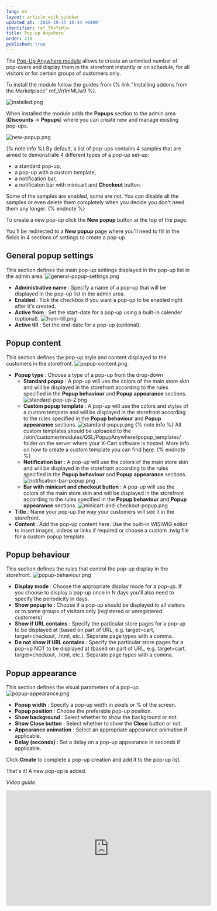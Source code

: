```yaml
---
lang: en
layout: article_with_sidebar
updated_at: '2018-10-15 10:44 +0400'
identifier: ref_5KvYsWjw
title: Pop-up Anywhere
order: 210
published: true
---
```

The [Pop-Up Anywhere module](https://market.x-cart.com/addons/popup-anywhere.html "Pop-up Anywhere") allows to create an unlimited number of pop-overs and display them in the storefront instantly or on schedule, for all visitors or for certain groups of customers only. 

To install the module follow the guides from {% link "Installing addons from the Marketplace" ref_Vn1mMUw9 %}.

![installed.png]({{site.baseurl}}/attachments/ref_5KvYsWjw/installed.png)

When installed the module adds the **Popups** section to the admin area (**Discounts** -> **Popups**) where you can create new and manage existing pop-ups.

![new-popup.png]({{site.baseurl}}/attachments/ref_5KvYsWjw/new-popup.png)

{% note info %}
By default, a list of pop-ups contains 4 samples that are aimed to demonstrate 4 different types of a pop-up set-up: 
- a standard pop-up, 
- a pop-up with a custom template, 
- a notification bar,
- a notificaton bar with minicart and **Checkout** button. 

Some of the samples are enabled, some are not. You can disable all the samples or even delete them completely when you decide you don't need them any longer.
{% endnote %}

To create a new pop-up click the **New popup** button at the top of the page. 

You'll be redirected to a **New popup** page where you'll need to fill in the fields in 4 sections of settings to create a pop-up.

## General popup settings
   
   This section defines the main pop-up settings displayed in the pop-up list in the admin area.
   ![general-popup-settings.png]({{site.baseurl}}/attachments/ref_5KvYsWjw/general-popup-settings.png)
   * **Administrative name** : Specify a name of a pop-up that will be displayed in the pop-up list in the admin area.
   * **Enabled** : Tick the checkbox if you want a pop-up to be enabled right after it's created.
   * **Active from** : Set the start-date for a pop-up using a built-in calender (optional).
     ![from-till.png]({{site.baseurl}}/attachments/ref_5KvYsWjw/from-till.png)
   * **Active till** : Set the end-date for a pop-up (optional).

## Popup content
   
   This section defines the pop-up style and content displayed to the customers in the storefront.
   ![popup-content.png]({{site.baseurl}}/attachments/ref_5KvYsWjw/popup-content.png)
   * **Popup type** : Choose a type of a pop-up from the drop-down
     * **Standard popup** : A pop-up will use the colors of the main store skin and will be displayed in the storefront according to the rules specified in the **Popup behaviour** and **Popup appearance** sections.
       ![standard-pop-up-2.png]({{site.baseurl}}/attachments/ref_5KvYsWjw/standard-pop-up-2.png)
     * **Custom popup template** : A pop-up will use the colors and styles of a custom template and will be displayed in the storefront according to the rules specified in the **Popup behaviour** and **Popup appearance** sections.
       ![standard-popup.png]({{site.baseurl}}/attachments/ref_5KvYsWjw/standard-popup.png)
       {% note info %}
       All custom templates should be uploaded to the /skin/customer/modules/QSL/PopupAnywhere/popup_templates/ folder on the server where your X-Cart software is hosted. More info on how to create a custom template you can find [here](https://devs.x-cart.com/basics/templates_and_interfaces.html "Pop-up Anywhere"). 
       {% endnote %}
     * **Notification bar** : A pop-up will use the colors of the main store skin and will be displayed in the storefront according to the rules specified in the **Popup behaviour** and **Popup appearance** sections.
       ![notification-bar-popup.png]({{site.baseurl}}/attachments/ref_5KvYsWjw/notification-bar-popup.png)
     * **Bar with minicart and checkout button** : A pop-up will use the colors of the main store skin and will be displayed in the storefront according to the rules specified in the **Popup behaviour** and **Popup appearance** sections.
       ![minicart-and-checkout-popup.png]({{site.baseurl}}/attachments/ref_5KvYsWjw/minicart-and-checkout-popup.png)
   * **Title** : Name your pop-up the way your customers will see it in the storefront.
   * **Content** : Add the pop-up content here. Use the built-in WISIWIG editor to insert images, videos or links if required or choose a custom .twig file for a custom popup template. 

## Popup behaviour

   This section defines the rules that control the pop-up display in the storefront.
   ![popup-behaviour.png]({{site.baseurl}}/attachments/ref_5KvYsWjw/popup-behaviour.png)
   * **Display mode** : Choose the appropriate display mode for a pop-up. If you choose to display a pop-up once in N days you'll also need to specify the periodicity in days.
   * **Show popup to** : Choose if a pop-up should be displayed to all visitors or to some groups of visitors only (registered or unregistered customers)
   * **Show if URL contains** : Specify the particular store pages for a pop-up to be displayed at (based on part of URL, e.g. target=cart, target=checkout, .html, etc.). Separate page types with a comma.
   * **Do not show if URL contains** : Specify the particular store pages for a pop-up NOT to be displayed at (based on part of URL, e.g. target=cart, target=checkout, .html, etc.). Separate page types with a comma.
   
## Popup appearance
   
   This section defines the visual parameters of a pop-up.
   ![popup-appearance.png]({{site.baseurl}}/attachments/ref_5KvYsWjw/popup-appearance.png)
   * **Popup width** : Specify a pop-up width in pixels or % of the screen. 
   * **Popup position** : Choose the preferable pop-up position.
   * **Show background** : Select whether to show the background or not.
   * **Show Close button** : Select whether to show the **Close** button or not.
   * **Appearance animation** : Select an appropriate appearance animation if applicable.
   * **Delay (seconds)** : Set a delay on a pop-up appearance in seconds if applicable.

Click **Create** to complete a pop-up creation and add it to the pop-up list. 

That's it! A new pop-up is added.

_Video guide_:

<iframe width="560" height="315" src="https://www.youtube.com/embed/m8PKa7LVUcw" frameborder="0" allow="autoplay; encrypted-media" allowfullscreen></iframe>